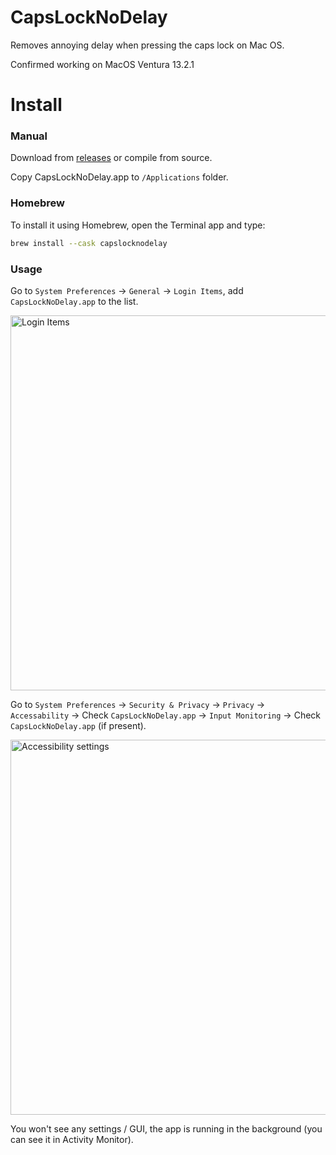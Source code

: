 # CapsLockNoDelay
Removes annoying delay when pressing the caps lock on Mac OS.

Confirmed working on MacOS Ventura 13.2.1

# Install

### Manual

Download from [releases](https://github.com/gkpln3/CapsLockNoDelay/releases) or compile from source.

Copy CapsLockNoDelay.app to `/Applications` folder.

### Homebrew

To install it using Homebrew, open the Terminal app and type:
```bash
brew install --cask capslocknodelay
```

### Usage

Go to `System Preferences` -> `General` -> `Login Items`, add `CapsLockNoDelay.app` to the list.

<img width="600" alt="Login Items" src="https://user-images.githubusercontent.com/8081679/207524899-e5b60ff3-cec2-416d-8563-a85d00cd5101.png">


Go to `System Preferences` -> `Security & Privacy` -> `Privacy` -> `Accessability` -> Check `CapsLockNoDelay.app` -> `Input Monitoring` -> Check `CapsLockNoDelay.app` (if present).

<img width="600" alt="Accessibility settings" src="https://user-images.githubusercontent.com/8081679/118651850-a13a8b00-b7ee-11eb-94cc-8fa999fc49a9.png">

You won't see any settings / GUI, the app is running in the background (you can see it in Activity Monitor).
